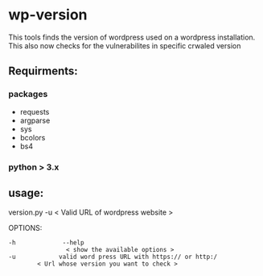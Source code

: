 # wp-version
This tools finds the version of wordpress used on a wordpress installation. This also now checks for the vulnerabilites in specific crwaled version

## Requirments:

### packages 

- requests
- argparse
- sys
- bcolors
- bs4

### python > 3.x 

## usage: 

version.py  -u < Valid URL of wordpress website > 


OPTIONS: 

```
-h             --help    
             	< show the available options >
-u            valid word press URL with https:// or http:/
  		< Url whose version you want to check >
```

